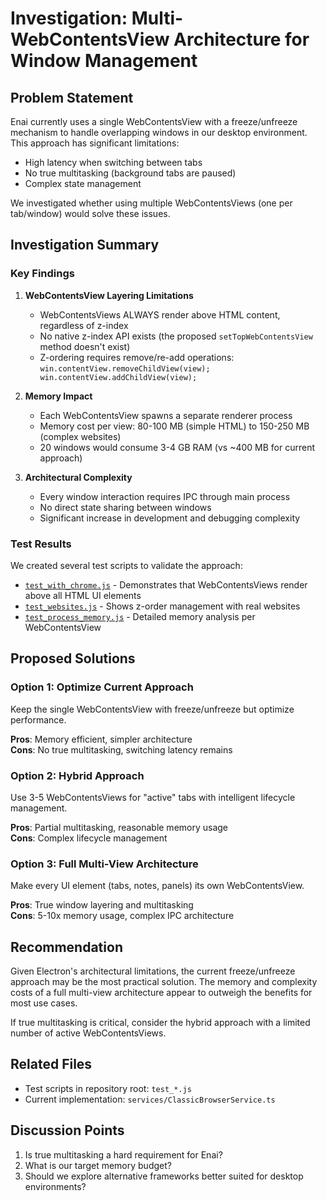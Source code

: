 # Investigation: Multi-WebContentsView Architecture for Window Management

## Problem Statement

Enai currently uses a single WebContentsView with a freeze/unfreeze mechanism to handle overlapping windows in our desktop environment. This approach has significant limitations:
- High latency when switching between tabs
- No true multitasking (background tabs are paused)
- Complex state management

We investigated whether using multiple WebContentsViews (one per tab/window) would solve these issues.

## Investigation Summary

### Key Findings

1. **WebContentsView Layering Limitations**
   - WebContentsViews ALWAYS render above HTML content, regardless of z-index
   - No native z-index API exists (the proposed `setTopWebContentsView` method doesn't exist)
   - Z-ordering requires remove/re-add operations: `win.contentView.removeChildView(view); win.contentView.addChildView(view);`

2. **Memory Impact**
   - Each WebContentsView spawns a separate renderer process
   - Memory cost per view: 80-100 MB (simple HTML) to 150-250 MB (complex websites)
   - 20 windows would consume 3-4 GB RAM (vs ~400 MB for current approach)

3. **Architectural Complexity**
   - Every window interaction requires IPC through main process
   - No direct state sharing between windows
   - Significant increase in development and debugging complexity

### Test Results

We created several test scripts to validate the approach:
- [`test_with_chrome.js`](./test_with_chrome.js) - Demonstrates that WebContentsViews render above all HTML UI elements
- [`test_websites.js`](./test_websites.js) - Shows z-order management with real websites
- [`test_process_memory.js`](./test_process_memory.js) - Detailed memory analysis per WebContentsView

## Proposed Solutions

### Option 1: Optimize Current Approach
Keep the single WebContentsView with freeze/unfreeze but optimize performance.

**Pros**: Memory efficient, simpler architecture  
**Cons**: No true multitasking, switching latency remains

### Option 2: Hybrid Approach
Use 3-5 WebContentsViews for "active" tabs with intelligent lifecycle management.

**Pros**: Partial multitasking, reasonable memory usage  
**Cons**: Complex lifecycle management

### Option 3: Full Multi-View Architecture
Make every UI element (tabs, notes, panels) its own WebContentsView.

**Pros**: True window layering and multitasking  
**Cons**: 5-10x memory usage, complex IPC architecture

## Recommendation

Given Electron's architectural limitations, the current freeze/unfreeze approach may be the most practical solution. The memory and complexity costs of a full multi-view architecture appear to outweigh the benefits for most use cases.

If true multitasking is critical, consider the hybrid approach with a limited number of active WebContentsViews.

## Related Files
- Test scripts in repository root: `test_*.js`
- Current implementation: `services/ClassicBrowserService.ts`

## Discussion Points
1. Is true multitasking a hard requirement for Enai?
2. What is our target memory budget?
3. Should we explore alternative frameworks better suited for desktop environments?
